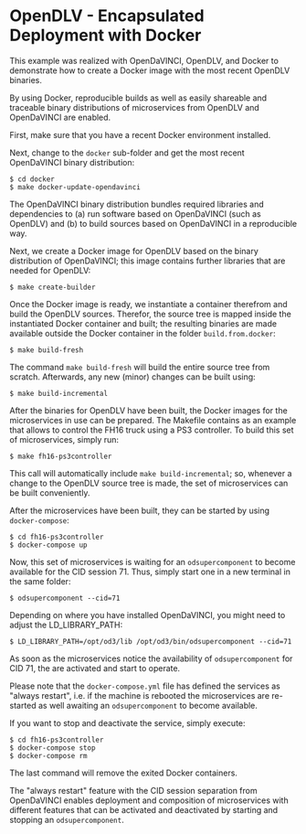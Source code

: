 # OpenDLV - Encapsulated Deployment with Docker

This example was realized with OpenDaVINCI, OpenDLV, and Docker to demonstrate how to create a Docker image with the most recent OpenDLV binaries.

By using Docker, reproducible builds as well as easily shareable and traceable binary distributions of microservices from OpenDLV and OpenDaVINCI are enabled.

First, make sure that you have a recent Docker environment installed.

Next, change to the ```docker``` sub-folder and get the most recent OpenDaVINCI binary distribution:

    $ cd docker
    $ make docker-update-opendavinci

The OpenDaVINCI binary distribution bundles required libraries and dependencies to (a) run software based on OpenDaVINCI (such as OpenDLV) and (b) to build sources based on OpenDaVINCI in a reproducible way.

Next, we create a Docker image for OpenDLV based on the binary distribution of OpenDaVINCI; this image contains further libraries that are needed for OpenDLV:

    $ make create-builder

Once the Docker image is ready, we instantiate a container therefrom and build the OpenDLV sources. Therefor, the source tree is mapped inside the instantiated Docker container and built; the resulting binaries are made available outside the Docker container in the folder ```build.from.docker```:

    $ make build-fresh

The command ```make build-fresh``` will build the entire source tree from scratch. Afterwards, any new (minor) changes can be built using:

    $ make build-incremental

After the binaries for OpenDLV have been built, the Docker images for the microservices in use can be prepared. The Makefile contains as an example that allows to control the FH16 truck using a PS3 controller. To build this set of microservices, simply run:

    $ make fh16-ps3controller

This call will automatically include ```make build-incremental```; so, whenever a change to the OpenDLV source tree is made, the set of microservices can be built conveniently.

After the microservices have been built, they can be started by using ```docker-compose```:

    $ cd fh16-ps3controller
    $ docker-compose up

Now, this set of microservices is waiting for an ```odsupercomponent``` to become available for the CID session 71. Thus, simply start one in a new terminal in the same folder:

    $ odsupercomponent --cid=71

Depending on where you have installed OpenDaVINCI, you might need to adjust the LD_LIBRARY_PATH:

    $ LD_LIBRARY_PATH=/opt/od3/lib /opt/od3/bin/odsupercomponent --cid=71

As soon as the microservices notice the availability of ```odsupercomponent``` for CID 71, the are activated and start to operate.

Please note that the ```docker-compose.yml``` file has defined the services as "always restart", i.e. if the machine is rebooted the microservices are re-started as well awaiting an ```odsupercomponent``` to become available.

If you want to stop and deactivate the service, simply execute:

    $ cd fh16-ps3controller
    $ docker-compose stop
    $ docker-compose rm

The last command will remove the exited Docker containers.

The "always restart" feature with the CID session separation from OpenDaVINCI enables deployment and composition of microservices with different features that can be activated and deactivated by starting and stopping an ```odsupercomponent```.

